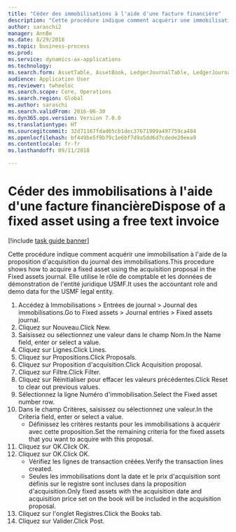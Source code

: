 ```yaml
--- 
title: "Céder des immobilisations à l'aide d'une facture financière"
description: "Cette procédure indique comment acquérir une immobilisation à l'aide de la proposition d'acquisition du journal des immobilisations."
author: saraschi2
manager: AnnBe
ms.date: 8/29/2018
ms.topic: business-process
ms.prod: 
ms.service: dynamics-ax-applications
ms.technology: 
ms.search.form: AssetTable, AssetBook, LedgerJournalTable, LedgerJournalTransAsset, SysQueryForm
audience: Application User
ms.reviewer: twheeloc
ms.search.scope: Core, Operations
ms.search.region: Global
ms.author: saraschi
ms.search.validFrom: 2016-06-30
ms.dyn365.ops.version: Version 7.0.0
ms.translationtype: HT
ms.sourcegitcommit: 32d71167fdad65cb1dec37671999a497759ca484
ms.openlocfilehash: bf449be5f9b79c1e6bf7d9a5dd6d7cdede20eea9
ms.contentlocale: fr-fr
ms.lasthandoff: 09/11/2018

---
```

# <a name="dispose-of-a-fixed-asset-using-a-free-text-invoice"></a><span data-ttu-id="9864c-103">Céder des immobilisations à l'aide d'une facture financière</span><span class="sxs-lookup"><span data-stu-id="9864c-103">Dispose of a fixed asset using a free text invoice</span></span>

[!include [task guide banner](../../includes/task-guide-banner.md)]

<span data-ttu-id="9864c-104">Cette procédure indique comment acquérir une immobilisation à l'aide de la proposition d'acquisition du journal des immobilisations.</span><span class="sxs-lookup"><span data-stu-id="9864c-104">This procedure shows how to acquire a fixed asset using the acquisition proposal in the Fixed assets journal.</span></span> <span data-ttu-id="9864c-105">Elle utilise le rôle de comptable et les données de démonstration de l'entité juridique USMF.</span><span class="sxs-lookup"><span data-stu-id="9864c-105">It uses the accountant role and demo data for the USMF legal entity.</span></span>

1. <span data-ttu-id="9864c-106">Accédez à Immobilisations > Entrées de journal > Journal des immobilisations.</span><span class="sxs-lookup"><span data-stu-id="9864c-106">Go to Fixed assets > Journal entries > Fixed assets journal.</span></span>
2. <span data-ttu-id="9864c-107">Cliquez sur Nouveau.</span><span class="sxs-lookup"><span data-stu-id="9864c-107">Click New.</span></span>
3. <span data-ttu-id="9864c-108">Saisissez ou sélectionnez une valeur dans le champ Nom.</span><span class="sxs-lookup"><span data-stu-id="9864c-108">In the Name field, enter or select a value.</span></span>
4. <span data-ttu-id="9864c-109">Cliquez sur Lignes.</span><span class="sxs-lookup"><span data-stu-id="9864c-109">Click Lines.</span></span>
5. <span data-ttu-id="9864c-110">Cliquez sur Propositions.</span><span class="sxs-lookup"><span data-stu-id="9864c-110">Click Proposals.</span></span>
6. <span data-ttu-id="9864c-111">Cliquez sur Proposition d'acquisition.</span><span class="sxs-lookup"><span data-stu-id="9864c-111">Click Acquisition proposal.</span></span>
7. <span data-ttu-id="9864c-112">Cliquez sur Filtre.</span><span class="sxs-lookup"><span data-stu-id="9864c-112">Click Filter.</span></span>
8. <span data-ttu-id="9864c-113">Cliquez sur Réinitialiser pour effacer les valeurs précédentes.</span><span class="sxs-lookup"><span data-stu-id="9864c-113">Click Reset to clear out previous values.</span></span>
9. <span data-ttu-id="9864c-114">Sélectionnez la ligne Numéro d'immobilisation.</span><span class="sxs-lookup"><span data-stu-id="9864c-114">Select the Fixed asset number row.</span></span>
10. <span data-ttu-id="9864c-115">Dans le champ Critères, saisissez ou sélectionnez une valeur.</span><span class="sxs-lookup"><span data-stu-id="9864c-115">In the Criteria field, enter or select a value.</span></span>
    * <span data-ttu-id="9864c-116">Définissez les critères restants pour les immobilisations à acquérir avec cette proposition.</span><span class="sxs-lookup"><span data-stu-id="9864c-116">Set the remaining criteria for the fixed assets that you want to acquire with this proposal.</span></span>  
11. <span data-ttu-id="9864c-117">Cliquez sur OK.</span><span class="sxs-lookup"><span data-stu-id="9864c-117">Click OK.</span></span>
12. <span data-ttu-id="9864c-118">Cliquez sur OK.</span><span class="sxs-lookup"><span data-stu-id="9864c-118">Click OK.</span></span>
    * <span data-ttu-id="9864c-119">Vérifiez les lignes de transaction créées.</span><span class="sxs-lookup"><span data-stu-id="9864c-119">Verify the transaction lines created.</span></span>  
    * <span data-ttu-id="9864c-120">Seules les immobilisations dont la date et le prix d'acquisition sont définis sur le registre sont incluses dans la proposition d'acquisition.</span><span class="sxs-lookup"><span data-stu-id="9864c-120">Only fixed assets with the acquisition date and acquisition price set on the book will be included in the acquisition proposal.</span></span>  
13. <span data-ttu-id="9864c-121">Cliquez sur l'onglet Registres.</span><span class="sxs-lookup"><span data-stu-id="9864c-121">Click the Books tab.</span></span>
14. <span data-ttu-id="9864c-122">Cliquez sur Valider.</span><span class="sxs-lookup"><span data-stu-id="9864c-122">Click Post.</span></span>


